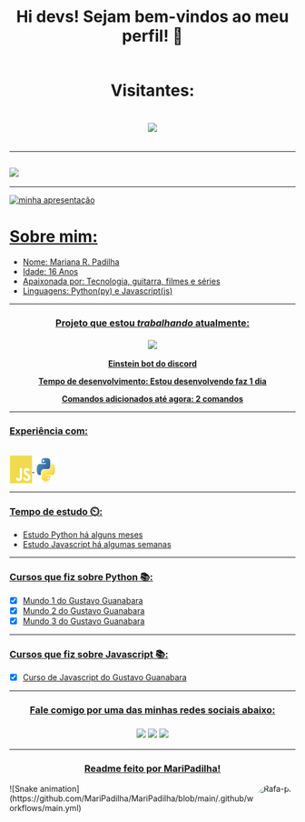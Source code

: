 <h1 align="center"
    <p>
Hi devs! Sejam bem-vindos ao meu perfil! 👋
<br>
<br>
<p align="center">Visitantes:</p>
<p align="center"><img align="center"src="https://profile-counter.glitch.me/MariPadilha/count.svg"/></p>
   </p><hr>
   
</h1>
   <div align="left">
  <a href="https://github.com/MariPadilha">
  <img height="200em" src="https://github-readme-stats.vercel.app/api?username=MariPadilha&show_icons=true&theme=tokyonight&include_all_commits=true&count_private=true"/>
</div>
<hr>

![minha apresentação](https://img.shields.io/static/v1?label=SOBRE-MIM&message=GITHUB&color=<COLOR>&style=<STYLE>&logo=<LOGO>)

# Sobre mim:
- Nome: Mariana R. Padilha
- Idade: 16 Anos
- Apaixonada por: Tecnologia, guitarra, filmes e séries
- Linguagens: Python(py) e Javascript(js)
<hr>

<b><h3><p align="center">Projeto que estou *trabalhando* atualmente:</b></h3></p>

<h4 align="center">
    <img src="https://conteudo.imguol.com.br/c/entretenimento/c3/2017/11/24/albert-einstein-1511565360545_v2_3x4.jpg" width="250" heigth="250"/>
    <p>Einstein bot do discord</p>
    <p>Tempo de desenvolvimento: Estou desenvolvendo faz 1 dia</p>
    <p>Comandos adicionados até agora: 2 comandos</p>
<hr>

### Experiência com:
<div style="display: inline_block"><br>
  <img align="center" alt="Mari-Js" height="50" width="40" src="https://raw.githubusercontent.com/devicons/devicon/master/icons/javascript/javascript-plain.svg">
 <img align="center" alt="Mari-Python" height="50" width="40" src="https://raw.githubusercontent.com/devicons/devicon/master/icons/python/python-original.svg">

<hr>

### Tempo de estudo ⏲️:
- Estudo Python há alguns meses
- Estudo Javascript há algumas semanas
<hr>

### Cursos que fiz sobre Python 📚:

- [x] Mundo 1 do Gustavo Guanabara
- [x] Mundo 2 do Gustavo Guanabara
- [x] Mundo 3 do Gustavo Guanabara

<hr>
  
### Cursos que fiz sobre Javascript 📚:

- [x] Curso de Javascript do Gustavo Guanabara
  
<hr>
<h3 align="center">
    <p><u> Fale comigo por uma das minhas redes sociais abaixo: </u></p>
</h3>
<h3 align="center">
<div> 
  <a href="https://instagram.com/mari_rodrigues.of" target="_blank"><img src="https://img.shields.io/badge/-Instagram-%23E4405F?style=for-the-badge&logo=instagram&logoColor=white" target="_blank"></a>
 <a href="https://discord.gg/wagxzStdcR" target="_blank"><img src="https://img.shields.io/badge/Discord-7289DA?style=for-the-badge&logo=discord&logoColor=white" target="_blank"></a> 
  <a href = "mailto:contatomari.475620@gmail.com"><img src="https://img.shields.io/badge/-Gmail-%23333?style=for-the-badge&logo=gmail&logoColor=white" target="_blank"></a>
</h3>
</div>
<hr>
<h3 align="center">
    <p><u> Readme feito por MariPadilha! </u></p>
</h3>
<div>
    <img align="right" alt="Rafa-pic" height="150" style="border-radius:50px;" src="https://user-images.githubusercontent.com/87348445/171984120-45e3f2fc-32ad-4cd2-8a82-27d6a0becd7a.gif?width=676&height=676">
</div>
    ![Snake animation](https://github.com/MariPadilha/MariPadilha/blob/main/.github/workflows/main.yml)
